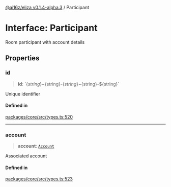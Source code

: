 [@ai16z/eliza v0.1.4-alpha.3](../index.md) / Participant

# Interface: Participant

Room participant with account details

## Properties

### id

> **id**: \`$\{string\}-$\{string\}-$\{string\}-$\{string\}-$\{string\}\`

Unique identifier

#### Defined in

[packages/core/src/types.ts:520](https://github.com/fomoTon/eliza/blob/main/packages/core/src/types.ts#L520)

***

### account

> **account**: [`Account`](Account.md)

Associated account

#### Defined in

[packages/core/src/types.ts:523](https://github.com/fomoTon/eliza/blob/main/packages/core/src/types.ts#L523)
